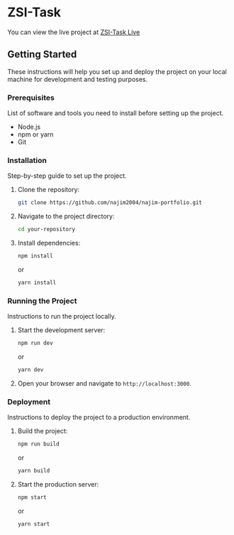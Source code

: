 # ZSI-Task

You can view the live project at [ZSI-Task Live](https://zsi-task.vercel.app/)

## Getting Started

These instructions will help you set up and deploy the project on your local machine for development and testing purposes.

### Prerequisites

List of software and tools you need to install before setting up the project.

- Node.js
- npm or yarn
- Git

### Installation

Step-by-step guide to set up the project.

1. Clone the repository:
    ```bash
    git clone https://github.com/najim2004/najim-portfolio.git
    ```
2. Navigate to the project directory:
    ```bash
    cd your-repository
    ```
3. Install dependencies:
    ```bash
    npm install
    ```
    or
    ```bash
    yarn install
    ```

### Running the Project

Instructions to run the project locally.

1. Start the development server:
    ```bash
    npm run dev
    ```
    or
    ```bash
    yarn dev
    ```
2. Open your browser and navigate to `http://localhost:3000`.

### Deployment

Instructions to deploy the project to a production environment.

1. Build the project:
    ```bash
    npm run build
    ```
    or
    ```bash
    yarn build
    ```
2. Start the production server:
    ```bash
    npm start
    ```
    or
    ```bash
    yarn start
    ```
